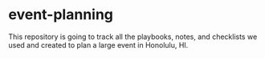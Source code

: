 # event-planning
This repository is going to track all the playbooks, notes, and checklists we used and created to plan a large event in Honolulu, HI.
